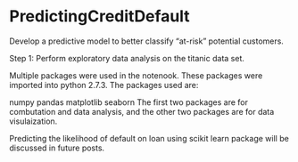 # PredictingCreditDefault
Develop a predictive model to better classify “at-risk” potential customers.

Step 1: Perform exploratory data analysis on the titanic data set. 

Multiple packages were used in the notenook. These packages were imported into python 2.7.3. The packages used are:

numpy
pandas
matplotlib
seaborn
The first two packages are for combutation and data analysis, and the other two packages are for data visulaization.

Predicting the likelihood of default on loan using scikit learn package will be discussed in future posts.
